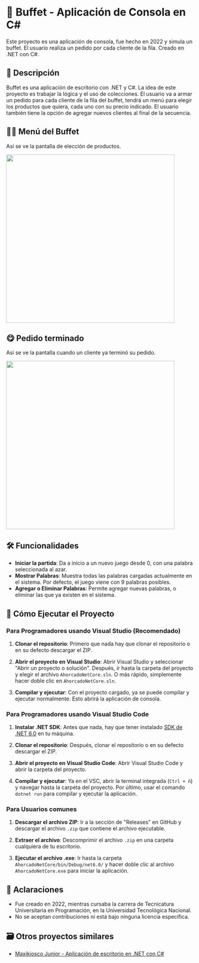# 🥪 Buffet - Aplicación de Consola en C#

Este proyecto es una aplicación de consola, fue hecho en 2022 y simula un buffet. El usuario realiza un pedido por cada cliente de la fila. Creado en .NET con C#.

## 📘 Descripción

Buffet es una aplicación de escritorio con .NET y C#. La idea de este proyecto es trabajar la lógica y el uso de colecciones. El usuario va a armar un pedido para cada cliente de la fila del buffet, tendrá un menú para elegir los productos que quiera, cada uno con su precio indicado. El usuario también tiene la opción de agregar nuevos clientes al final de la secuencia.

## 👨‍💻 Menú del Buffet

Así se ve la pantalla de elección de productos.

<img src="https://github.com/user-attachments/assets/5449cce0-6683-4127-afdd-7a7691de1010" width="450"/>

## 😋 Pedido terminado

Así se ve la pantalla cuando un cliente ya terminó su pedido.

<img src="https://github.com/user-attachments/assets/f5c55de9-efc8-4f97-9959-53b6a7405e6f" width="450"/>

## 🛠️ Funcionalidades

- **Iniciar la partida**: Da a inicio a un nuevo juego desde 0, con una palabra seleccionada al azar.
- **Mostrar Palabras**: Muestra todas las palabras cargadas actualmente en el sistema. Por defecto, el juego viene con 9 palabras posibles.
- **Agregar o Eliminar Palabras**: Permite agregar nuevas palabras, o eliminar las que ya existen en el sistema.

## 🚀 Cómo Ejecutar el Proyecto

### Para Programadores usando Visual Studio (Recomendado)

1. **Clonar el repositorio**: Primero que nada hay que clonar el repositorio o en su defecto descargar el ZIP.
   
2. **Abrir el proyecto en Visual Studio**: Abrir Visual Studio y seleccionar "Abrir un proyecto o solución". Después, ir hasta la carpeta del proyecto y elegir el archivo `AhorcadoNetCore.sln`. O más rápido, simplemente hacer doble clic en `AhorcadoNetCore.sln`.

3. **Compilar y ejecutar**: Con el proyecto cargado, ya se puede compilar y ejecutar normalmente. Esto abrirá la aplicación de consola.

### Para Programadores usando Visual Studio Code

1. **Instalar .NET SDK**: Antes que nada, hay que tener instalado [SDK de .NET 6.0](https://dotnet.microsoft.com/download/dotnet/6.0) en tu máquina.

2. **Clonar el repositorio**: Después, clonar el repositorio o en su defecto descargar el ZIP.

3. **Abrir el proyecto en Visual Studio Code**: Abrir Visual Studio Code y abrir la carpeta del proyecto.

4. **Compilar y ejecutar**: Ya en el VSC, abrir la terminal integrada (`Ctrl + ñ`) y navegar hasta la carpeta del proyecto. Por último, usar el comando `dotnet run` para compilar y ejecutar la aplicación.

### Para Usuarios comunes

1. **Descargar el archivo ZIP**: Ir a la sección de "Releases" en GitHub y descargar el archivo `.zip` que contiene el archivo ejecutable.

2. **Extraer el archivo**: Descomprimir el archivo `.zip` en una carpeta cualquiera de tu escritorio.

3. **Ejecutar el archivo .exe**: Ir hasta la carpeta `AhorcadoNetCore/bin/Debug/net6.0/` y hacer doble clic al archivo `AhorcadoNetCore.exe` para iniciar la aplicación.

## 📌 Aclaraciones
- Fue creado en 2022, mientras cursaba la carrera de Tecnicatura Universitaria en Programación, en la Universidad Tecnológica Nacional.
- No se aceptan contribuciones ni está bajo ninguna licencia específica.

## 🗃️ Otros proyectos similares
- [Maxikiosco Junior - Aplicación de escritorio en .NET con C#](https://github.com/Leumig/CSharp-.NET-Kiosco-Junior)